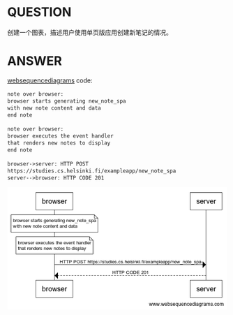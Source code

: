 # QUESTION


创建一个图表，描述用户使用单页版应用创建新笔记的情况。


# ANSWER


[websequencediagrams](https://www.websequencediagrams.com/) code:

```
note over browser:
browser starts generating new_note_spa
with new note content and data
end note

note over browser:
browser executes the event handler
that renders new notes to display
end note

browser->server: HTTP POST https://studies.cs.helsinki.fi/exampleapp/new_note_spa
server-->browser: HTTP CODE 201
```

![render-pic-0.5](./assets/render-pic.png)

